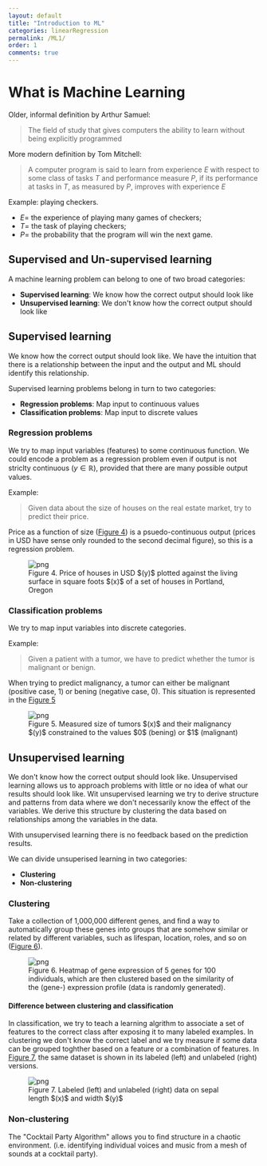 ```yaml
---
layout: default
title: "Introduction to ML"
categories: linearRegression
permalink: /ML1/
order: 1
comments: true
---
```


# What is Machine Learning

Older, informal definition by Arthur Samuel:

> The field of study that gives computers the ability to learn without being explicitly programmed

More modern definition by Tom Mitchell: 

> A computer program is said to learn from experience $E$ with respect to some class of tasks $T$ and performance measure $P$, if its performance at tasks in $T$, as measured by $P$, improves with experience $E$

Example: playing checkers.

* $E=$ the experience of playing many games of checkers;
* $T=$ the task of playing checkers;
* $P=$ the probability that the program will win the next game.

## Supervised and Un-supervised learning
A machine learning problem can belong to one of two broad categories:

* **Supervised learning**: We know how the correct output should look like
* **Unsupervised learning**: We don't know how the correct output should look like

## Supervised learning
We know how the correct output should look like. We have the intuition that there is a relationship between the input and the output and ML should identify this relationship.

Supervised learning problems belong in turn to two categories:

* **Regression problems**: Map input to continuous values
* **Classification problems**: Map input to discrete values

### Regression problems
We try to map input variables (features) to some continuous function. We could encode a problem as a regression problem even if output is not striclty continuous ($y \in \mathbb{R}$), provided that there are many possible output values.

Example:

> Given data about the size of houses on the real estate market, try to predict their price. 

Price as a function of size (<a href="#scatter">Figure 4</a>) is a psuedo-continuous output (prices in USD have sense only rounded to the second decimal figure), so this is a regression problem.


    

<figure id="scatter">
    <img src="{{site.baseurl}}/pages/ML-1-WhatIsMachineLearning_files/ML-1-WhatIsMachineLearning_5_0.png" alt="png">
    <figcaption>Figure 4. Price of houses in USD $(y)$ plotted against the living surface in square foots $(x)$ of a set of houses in Portland, Oregon</figcaption>
</figure>

### Classification problems
We try to map input variables into discrete categories. 

Example:
> Given a patient with a tumor, we have to predict whether the tumor is malignant or benign.

When trying to predict malignancy, a tumor can either be malignant (positive case, 1) or bening (negative case, 0). This situation is represented in the <a href="#tumorsize">Figure 5</a>


    

<figure id="tumorsize">
    <img src="{{site.baseurl}}/pages/ML-1-WhatIsMachineLearning_files/ML-1-WhatIsMachineLearning_7_0.png" alt="png">
    <figcaption>Figure 5. Measured size of tumors $(x)$ and their malignancy $(y)$ constrained to the values $0$ (bening) or $1$ (malignant)</figcaption>
</figure>

## Unsupervised learning
We don't know how the correct output should look like. Unsupervised learning allows us to approach problems with little or no idea of what our results should look like. Wit unsupervised learning we try to derive structure and patterns from data where we don't necessarily know the effect of the variables. We derive this structure by clustering the data based on relationships among the variables in the data.

With unsupervised learning there is no feedback based on the prediction results.

We can divide unsuperised learning in two categories:

* **Clustering**
* **Non-clustering**

### Clustering
Take a collection of 1,000,000 different genes, and find a way to automatically group these genes into groups that are somehow similar or related by different variables, such as lifespan, location, roles, and so on (<a href="#genexpr">Figure 6</a>).


    

<figure id="genexpr">
    <img src="{{site.baseurl}}/pages/ML-1-WhatIsMachineLearning_files/ML-1-WhatIsMachineLearning_9_0.png" alt="png">
    <figcaption>Figure 6. Heatmap of gene expression of 5 genes for 100 individuals, which are then clustered based on the similarity of the (gene-) expression profile (data is randomly generated).</figcaption>
</figure>

#### Difference between clustering and classification
In classification, we try to teach a learning algrithm to associate a set of features to the correct class after exposing it to many labeled examples. In clustering we don't know the correct label and we try measure if some data can be grouped toghther based on a feature or a combination of features. In <a href="#iris">Figure 7</a>, the same dataset is shown in its labeled (left) and unlabeled (right) versions.


    

<figure id="iris">
    <img src="{{site.baseurl}}/pages/ML-1-WhatIsMachineLearning_files/ML-1-WhatIsMachineLearning_11_0.png" alt="png">
    <figcaption>Figure 7. Labeled (left) and unlabeled (right) data on sepal length $(x)$ and width $(y)$</figcaption>
</figure>

### Non-clustering
The "Cocktail Party Algorithm" allows you to find structure in a chaotic environment. (i.e. identifying individual voices and music from a mesh of sounds at a cocktail party).
